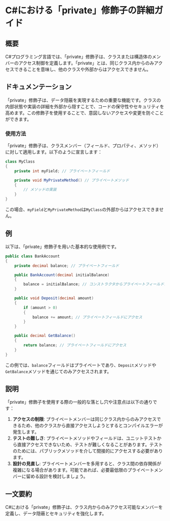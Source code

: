<!--
Meta Description: # C#における「private」修飾子の詳細ガイド ## 概要 C#プログラミング言語では、「private」修飾子は、クラスまたは構造体のメンバーのアクセス制御を定義します。「private」とは、同じクラス内からのみアクセスできることを意味し、他のクラスや外部からはアクセスできません。 ## ...
Meta Keywords: private, balance, 修飾子は, public, decimal
-->

# C#における「private」修飾子の詳細ガイド

## 概要
C#プログラミング言語では、「private」修飾子は、クラスまたは構造体のメンバーのアクセス制御を定義します。「private」とは、同じクラス内からのみアクセスできることを意味し、他のクラスや外部からはアクセスできません。

## ドキュメンテーション
「private」修飾子は、データ隠蔽を実現するための重要な機能です。クラスの内部状態や実装の詳細を外部から隠すことで、コードの保守性やセキュリティを高めます。この修飾子を使用することで、意図しないアクセスや変更を防ぐことができます。

### 使用方法
「private」修飾子は、クラスメンバー（フィールド、プロパティ、メソッド）に対して適用します。以下のように宣言します：

```csharp
class MyClass
{
    private int myField; // プライベートフィールド

    private void MyPrivateMethod() // プライベートメソッド
    {
        // メソッドの実装
    }
}
```

この場合、`myField`と`MyPrivateMethod`は`MyClass`の外部からはアクセスできません。

## 例
以下は、「private」修飾子を用いた基本的な使用例です。

```csharp
public class BankAccount
{
    private decimal balance; // プライベートフィールド

    public BankAccount(decimal initialBalance)
    {
        balance = initialBalance; // コンストラクタからプライベートフィールドにアクセス
    }

    public void Deposit(decimal amount)
    {
        if (amount > 0)
        {
            balance += amount; // プライベートフィールドにアクセス
        }
    }

    public decimal GetBalance()
    {
        return balance; // プライベートフィールドにアクセス
    }
}
```

この例では、`balance`フィールドはプライベートであり、`Deposit`メソッドや`GetBalance`メソッドを通じてのみアクセスされます。

## 説明
「private」修飾子を使用する際の一般的な落とし穴や注意点は以下の通りです：

1. **アクセスの制限**: プライベートメンバーは同じクラス内からのみアクセスできるため、他のクラスから直接アクセスしようとするとコンパイルエラーが発生します。
2. **テストの難しさ**: プライベートメソッドやフィールドは、ユニットテストから直接アクセスできないため、テストが難しくなることがあります。テストのためには、パブリックメソッドを介して間接的にアクセスする必要があります。
3. **設計の見直し**: プライベートメンバーを多用すると、クラス間の依存関係が複雑になる場合があります。可能であれば、必要最低限のプライベートメンバーに留める設計を検討しましょう。

## 一文要約
C#における「private」修飾子は、クラス内からのみアクセス可能なメンバーを定義し、データ隠蔽とセキュリティを強化します。